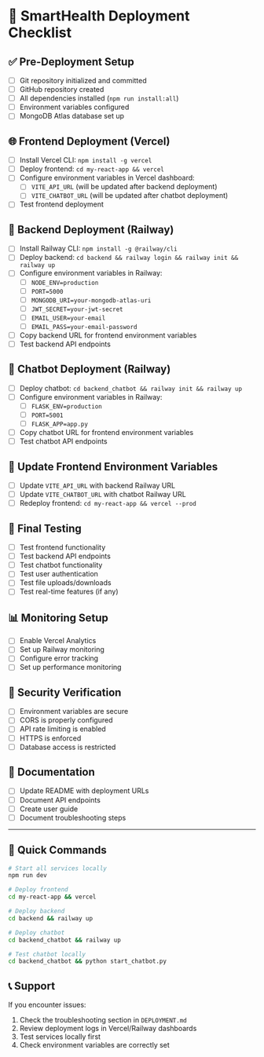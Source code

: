 # 🚀 SmartHealth Deployment Checklist

## ✅ Pre-Deployment Setup

- [ ] Git repository initialized and committed
- [ ] GitHub repository created
- [ ] All dependencies installed (`npm run install:all`)
- [ ] Environment variables configured
- [ ] MongoDB Atlas database set up

## 🌐 Frontend Deployment (Vercel)

- [ ] Install Vercel CLI: `npm install -g vercel`
- [ ] Deploy frontend: `cd my-react-app && vercel`
- [ ] Configure environment variables in Vercel dashboard:
  - [ ] `VITE_API_URL` (will be updated after backend deployment)
  - [ ] `VITE_CHATBOT_URL` (will be updated after chatbot deployment)
- [ ] Test frontend deployment

## 🔧 Backend Deployment (Railway)

- [ ] Install Railway CLI: `npm install -g @railway/cli`
- [ ] Deploy backend: `cd backend && railway login && railway init && railway up`
- [ ] Configure environment variables in Railway:
  - [ ] `NODE_ENV=production`
  - [ ] `PORT=5000`
  - [ ] `MONGODB_URI=your-mongodb-atlas-uri`
  - [ ] `JWT_SECRET=your-jwt-secret`
  - [ ] `EMAIL_USER=your-email`
  - [ ] `EMAIL_PASS=your-email-password`
- [ ] Copy backend URL for frontend environment variables
- [ ] Test backend API endpoints

## 🤖 Chatbot Deployment (Railway)

- [ ] Deploy chatbot: `cd backend_chatbot && railway init && railway up`
- [ ] Configure environment variables in Railway:
  - [ ] `FLASK_ENV=production`
  - [ ] `PORT=5001`
  - [ ] `FLASK_APP=app.py`
- [ ] Copy chatbot URL for frontend environment variables
- [ ] Test chatbot API endpoints

## 🔄 Update Frontend Environment Variables

- [ ] Update `VITE_API_URL` with backend Railway URL
- [ ] Update `VITE_CHATBOT_URL` with chatbot Railway URL
- [ ] Redeploy frontend: `cd my-react-app && vercel --prod`

## 🧪 Final Testing

- [ ] Test frontend functionality
- [ ] Test backend API endpoints
- [ ] Test chatbot functionality
- [ ] Test user authentication
- [ ] Test file uploads/downloads
- [ ] Test real-time features (if any)

## 📊 Monitoring Setup

- [ ] Enable Vercel Analytics
- [ ] Set up Railway monitoring
- [ ] Configure error tracking
- [ ] Set up performance monitoring

## 🔐 Security Verification

- [ ] Environment variables are secure
- [ ] CORS is properly configured
- [ ] API rate limiting is enabled
- [ ] HTTPS is enforced
- [ ] Database access is restricted

## 📝 Documentation

- [ ] Update README with deployment URLs
- [ ] Document API endpoints
- [ ] Create user guide
- [ ] Document troubleshooting steps

---

## 🎯 Quick Commands

```bash
# Start all services locally
npm run dev

# Deploy frontend
cd my-react-app && vercel

# Deploy backend
cd backend && railway up

# Deploy chatbot
cd backend_chatbot && railway up

# Test chatbot locally
cd backend_chatbot && python start_chatbot.py
```

## 📞 Support

If you encounter issues:
1. Check the troubleshooting section in `DEPLOYMENT.md`
2. Review deployment logs in Vercel/Railway dashboards
3. Test services locally first
4. Check environment variables are correctly set 